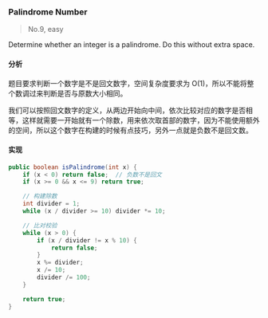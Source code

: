 ### Palindrome Number

> No.9, easy

Determine whether an integer is a palindrome. Do this without extra space.

#### 分析

题目要求判断一个数字是不是回文数字，空间复杂度要求为 O(1)，所以不能将整个数调过来判断是否与原数大小相同。

我们可以按照回文数字的定义，从两边开始向中间，依次比较对应的数字是否相等，这样就需要一开始就有一个除数，用来依次取首部的数字，因为不能使用额外的空间，所以这个数字在构建的时候有点技巧，另外一点就是负数不是回文数。

#### 实现

```java
public boolean isPalindrome(int x) {
    if (x < 0) return false;  // 负数不是回文
    if (x >= 0 && x <= 9) return true;

    // 构建除数
    int divider = 1;
    while (x / divider >= 10) divider *= 10;

    // 比对校验
    while (x > 0) {
        if (x / divider != x % 10) {
            return false;
        }
        x %= divider;
        x /= 10;
        divider /= 100;
    }

    return true;
}
```
